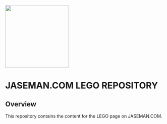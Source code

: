 <img src="https://jaseman125.github.io/img/lego.png" height="200">

# JASEMAN.COM LEGO REPOSITORY
## Overview
This repository contains the content for the LEGO page on JASEMAN.COM.<br/>
